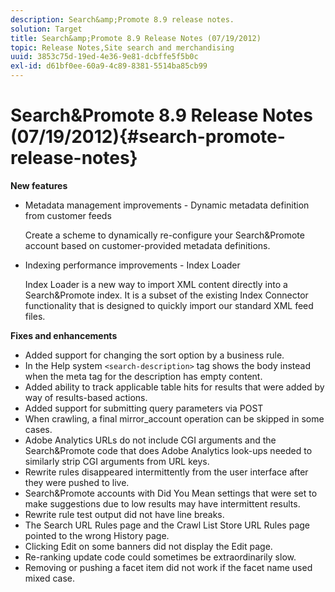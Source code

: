 ```yaml
---
description: Search&amp;Promote 8.9 release notes.
solution: Target
title: Search&amp;Promote 8.9 Release Notes (07/19/2012)
topic: Release Notes,Site search and merchandising
uuid: 3853c75d-19ed-4e36-9e81-dcbffe5f5b0c
exl-id: d61bf0ee-60a9-4c89-8381-5514ba85cb99
---
```

# Search&amp;Promote 8.9 Release Notes (07/19/2012){#search-promote-release-notes}

 **New features**

* Metadata management improvements - Dynamic metadata definition from customer feeds

  Create a scheme to dynamically re-configure your Search&amp;Promote account based on customer-provided metadata definitions. 
* Indexing performance improvements - Index Loader

  Index Loader is a new way to import XML content directly into a Search&amp;Promote index. It is a subset of the existing Index Connector functionality that is designed to quickly import our standard XML feed files.

**Fixes and enhancements**

* Added support for changing the sort option by a business rule. 
* In the Help system `<search-description>` tag shows the body instead when the meta tag for the description has empty content. 
* Added ability to track applicable table hits for results that were added by way of results-based actions. 
* Added support for submitting query parameters via POST 
* When crawling, a final mirror_account operation can be skipped in some cases. 
* Adobe Analytics URLs do not include CGI arguments and the Search&amp;Promote code that does Adobe Analytics look-ups needed to similarly strip CGI arguments from URL keys. 
* Rewrite rules disappeared intermittently from the user interface after they were pushed to live. 
* Search&amp;Promote accounts with Did You Mean settings that were set to make suggestions due to low results may have intermittent results. 
* Rewrite rule test output did not have line breaks. 
* The Search URL Rules page and the Crawl List Store URL Rules page pointed to the wrong History page. 
* Clicking Edit on some banners did not display the Edit page. 
* Re-ranking update code could sometimes be extraordinarily slow. 
* Removing or pushing a facet item did not work if the facet name used mixed case.
